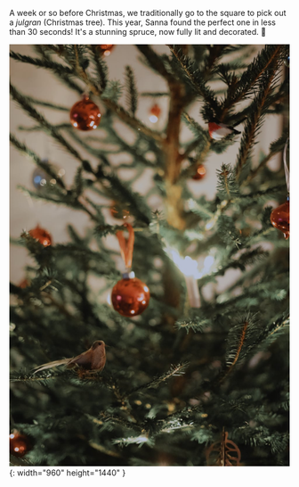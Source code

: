 ---
---

A week or so before Christmas, we traditionally go to the square to pick out a <i lang="sv">julgran</i> (Christmas tree). This year, Sanna found the perfect one in less than 30 seconds! It's a stunning spruce, now fully lit and decorated. 🎄

![Closeup of a Christmas tree, with electric candlelights and ornaments. There are also a couple of tiny birds (fake) sitting on sprigs.](/images/christmas-tree.jpg){: width="960" height="1440" }
